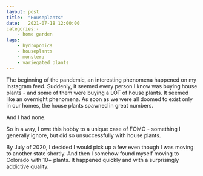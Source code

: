 ```yaml
---
layout: post
title:	"Houseplants"
date:	2021-07-18 12:00:00
categories:-
    - home garden
tags:
    - hydroponics
    - houseplants
    - monstera
    - variegated plants
---
```


The beginning of the pandemic, an interesting phenomena happened on my Instagram feed. Suddenly, it seemed every person I know was buying house plants - and some of them were buying a LOT of house plants. It seemed like an overnight phenomena. As soon as we were all doomed to exist only in our homes, the house plants spawned in great numbers.

And I had none.

So in a way, I owe this hobby to a unique case of FOMO - something I generally ignore, but did so unsuccessfully with house plants.

By July of 2020, I decided I would pick up a few even though I was moving to another state shortly. And then I somehow found myself moving to Colorado with 10+ plants. It happened quickly and with a surprisingly addictive quality. 
